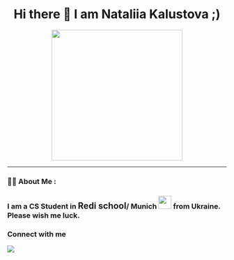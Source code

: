 <div align="center">
<h1>
Hi there 👋
I am Nataliia Kalustova ;)
</h1>
</div>

<div align="center">
  <img src="https://media.giphy.com/media/xT0Gqn9yuw8hnPGn5K/giphy.gif" width="300" height="300"/>
</div>
  
  ---

### :woman_technologist: About Me :
 
### I am a CS Student in <big>Redi school</big>/ Munich <img src="https://media.giphy.com/media/WUlplcMpOCEmTGBtBW/giphy.gif" width="30"> from Ukraine. Please wish me luck.
### Connect with me  
<a href="https://www.facebook.com/ttt">
<img src="https://img.shields.io/badge/-facebook-yellow?logo=facebook&logocolor=white&style=for-the-badge "

</a>


<!--
**nata0875/nata0875** is a ✨ _special_ ✨ repository because its `README.md` (this file) appears on your GitHub profile.

Here are some ideas to get you started:

- 🔭 I’m currently working on ...
- 🌱 I’m currently learning ...
- 👯 I’m looking to collaborate on ...
- 🤔 I’m looking for help with ...
- 💬 Ask me about ...
- 📫 How to reach me: ...
- 😄 Pronouns: ...
- ⚡ Fun fact: ...--!>

